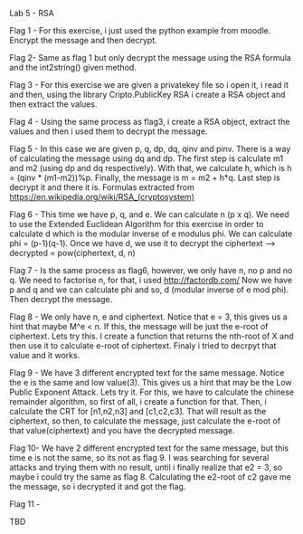 Lab 5 - RSA

Flag 1 -
For this exercise, i just used the python example from moodle.
Encrypt the message and then decrypt.

Flag 2-
Same as flag 1 but only decrypt the message using the RSA formula and the int2string() given method.

Flag 3 -
For this exercise we are given a privatekey file so i open it, i read it and then, using the library Cripto.PublicKey RSA i create a RSA object and then extract the values.

Flag 4 -
Using the same process as flag3, i create a RSA object, extract the values and then i used them to decrypt the message.

Flag 5 -
In this case we are given p, q, dp, dq, qinv and pinv. There is a way of calculating the message using dq and dp. The first step is calculate m1 and m2 (using dp and dq respectively). With that, we calculate h, which is h = (qinv * (m1-m2))%p.
Finally, the message is m = m2 + h*q. Last step is decrypt it and there it is.
Formulas extracted from https://en.wikipedia.org/wiki/RSA_(cryptosystem)

Flag 6 -
This time we have p, q, and e. We can calculate n (p x q).
We need to use the Extended Euclidean Algorithm for this exercise in order to calculate d which is the modular inverse of e modulus phi. We can calculate phi = (p-1)(q-1).
Once we have d, we use it to decrypt the ciphertext  --> decrypted = pow(ciphertext, d, n)

Flag 7 -
Is the same process as flag6, however, we only have n, no p and no q. We need to factorise n, for that, i used http://factordb.com/
Now we have p and q and we can calculate phi and so, d (modular inverse of e mod phi).
Then decrypt the message.

Flag 8 -
We only have n, e and ciphertext. Notice that e = 3, this gives us a hint that maybe M^e < n. If this, the message will be just the e-root of ciphertext.
Lets try this. I create a function that returns the nth-root of X and then use it to calculate e-root of ciphertext. Finaly i tried to decrpyt that value and it works.

Flag 9 -
We have 3 different encrypted text for the same message. Notice the e is the same and low value(3). This gives us a hint that may be the Low Public Exponent Attack. Lets try it. For this, we have to calculate the chinese remainder algorithm, so first of all, i create a function for that. Then, i calculate the CRT for [n1,n2,n3] and [c1,c2,c3]. That will result as the ciphertext, so then, to calculate the message, just calculate the e-root of that value(ciphertext) and you have the decrypted message.

Flag 10-
We have 2 different encrypted text for the same message,  but this time e is not the same, so its not as flag 9. I was searching for several attacks and trying them with no result, until i finally realize that e2 = 3, so maybe i could try the same as flag 8. Calculating the e2-root of c2 gave me the message, so i decrypted it and got the flag.

Flag 11 -

TBD

